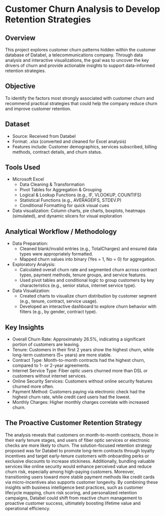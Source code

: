 # Customer Churn Analysis to Develop Retention Strategies

## Overview
This project explores customer churn patterns hidden within the customer database of Databel, a telecommunications company. Through data analysis and interactive visualizations, the goal was to uncover the key drivers of churn and provide actionable insights to support data-informed retention strategies.

## Objective
To identify the factors most strongly associated with customer churn and recommend practical strategies that could help the company reduce churn and improve customer retention.

## Dataset
  - Source: Received from Databel
  - Format: .xlsx (converted and cleaned for Excel analysis)
  - Features include: Customer demographics, services subscribed, billing methods, contract details, and churn status.

## Tools Used
  - Microsoft Excel
    - Data Cleaning & Transformation
    - Pivot Tables for Aggregation & Grouping
    - Logical & Lookup Functions (e.g., IF, VLOOKUP, COUNTIFS)
    - Statistical Functions (e.g., AVERAGEIFS, STDEV.P)
    - Conditional Formatting for quick visual cues
  - Data visualization: Column charts, pie charts, boxplots, heatmaps (simulated), and dynamic slicers for visual exploration

## Analytical Workflow / Methodology
  - Data Preparation:
    - Cleaned blank/invalid entries (e.g., TotalCharges) and ensured data types were appropriately formatted.
    - Mapped churn values into binary (Yes = 1, No = 0) for aggregation.
  - Exploratory Analysis:
    - Calculated overall churn rate and segmented churn across contract types, payment methods, tenure groups, and service features.
    - Used pivot tables and conditional logic to group customers by key characteristics (e.g., senior status, internet service type).
  - Data Visualization:
    - Created charts to visualize churn distribution by customer segment (e.g., tenure, contract, service usage).
    - Developed an interactive dashboard to explore churn behavior with filters (e.g., by gender, contract type).

## Key Insights
  - Overall Churn Rate: Approximately 26.5%, indicating a significant portion of customers are leaving.
  - Tenure: Customers in their first 2 years show the highest churn, while long-term customers (5+ years) are more stable.
  - Contract Type: Month-to-month contracts had the highest churn, compared to 1- or 2-year agreements.
  - Internet Service Type: Fiber optic users churned more than DSL or customers without internet services.
  - Online Security Services: Customers without online security features churned more often.
  - Payment Method: Customers paying via electronic check had the highest churn rate, while credit card users had the lowest.
  - Monthly Charges: Higher monthly charges correlate with increased churn.

## The Proactive Customer Retention Strategy
The analysis reveals that customers on month-to-month contracts, those in their early tenure stages, and users of fiber optic services or electronic checks are more likely to churn. The solution-focused retention strategy proposed was for Databel to promote long-term contracts through loyalty incentives and target early-tenure customers with onboarding perks or exclusive discounts to increase stickiness. Additionally, bundling valuable services like online security would enhance perceived value and reduce churn risk, especially among high-paying customers. Moreover, transitioning users toward more stable payment methods like credit cards via micro-incentives also supports customer longevity. By combining these insights with business intelligence best practices, such as customer lifecycle mapping, churn risk scoring, and personalized retention campaigns, Databel could shift from reactive churn management to proactive customer success, ultimately boosting lifetime value and operational efficiency.
